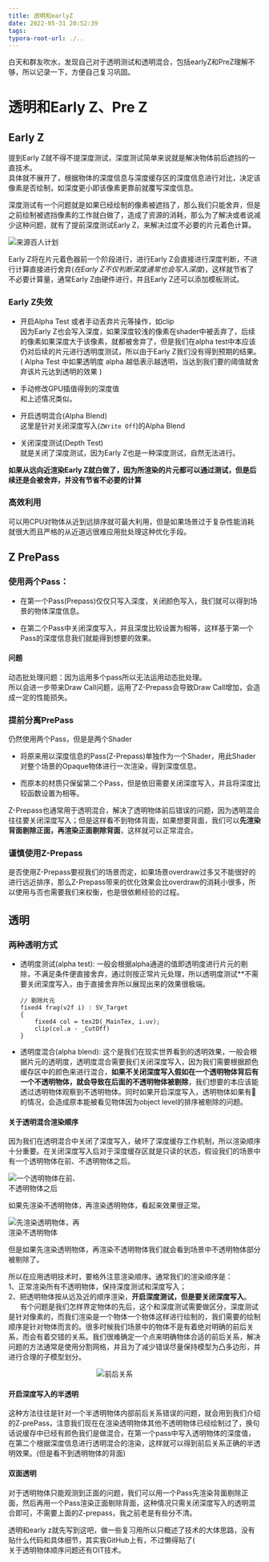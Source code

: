```yaml
---
title: 透明和earlyZ
date: 2022-05-31 20:52:39
tags: 
typora-root-url: ./..
---
```

  
白天和群友吹水，发现自己对于透明测试和透明混合，包括earlyZ和PreZ理解不够，所以记录一下，方便自己复习巩固。
  
<!--more-->
  
# 透明和Early Z、Pre Z
  
## Early Z
  
提到Early Z就不得不提深度测试，深度测试简单来说就是解决物体前后遮挡的一直技术。  
具体就不展开了，根据物体的深度信息与深度缓存区的深度信息进行对比，决定该像素是否绘制，如深度更小即该像素更靠前就覆写深度信息。
  
深度测试有一个问题就是如果已经绘制的像素被遮挡了，那么我们只能舍弃，但是之前绘制被遮挡像素的工作就白做了，造成了资源的消耗，那么为了解决或者说减少这种问题，就有了提前深度测试Early Z，来解决过度不必要的片元着色计算。
  
<img src="/imgs/透明和Early Z、Pre Z/渲染流程.png" alt="来源百人计划">
  
Early Z将在片元着色器前一个阶段进行，进行Early Z会直接进行深度判断，不进行计算直接进行舍弃(*在Early Z不仅判断深度通常也会写入深度*)，这样就节省了不必要计算量，通常Early Z由硬件进行，并且Early Z还可以添加模板测试。
  
### Early Z失效
  
* 开启Alpha Test 或者手动丢弃片元等操作，如clip  
  因为Early Z也会写入深度，如果深度较浅的像素在shader中被丢弃了，后续的像素如果深度大于该像素，就都被舍弃了，但是我们在alpha test中本应该仍对后续的片元进行透明度测试，所以由于Early Z我们没有得到预期的结果。( Alpha Test 中如果透明度 alpha 越低表示越透明，当达到我们要的阈值就舍弃该片元达到透明的效果 )
  
* 手动修改GPU插值得到的深度值  
  和上述情况类似。
  
* 开启透明混合(Alpha Blend)  
  这里是针对关闭深度写入(`ZWrite Off`)的Alpha Blend
  
* 关闭深度测试(Depth Test)  
  就是关闭了深度测试，因为Early Z也是一种深度测试，自然无法进行。
  
**如果从远向近渲染Early Z就白做了，因为所渲染的片元都可以通过测试，但是后续还是会被舍弃，并没有节省不必要的计算**
  
### 高效利用
  
可以用CPU对物体从近到远排序就可最大利用，但是如果场景过于复杂性能消耗就很大而且严格的从近道远很难应用批处理这种优化手段。
  
## Z PrePass
  
### 使用两个Pass：
  
* 在第一个Pass(Prepass)仅仅只写入深度，关闭颜色写入，我们就可以得到场景的物体深度信息。
  
* 在第二个Pass中关闭深度写入，并且深度比较设置为相等，这样基于第一个Pass的深度信息我们就能得到想要的效果。 
  
#### 问题
  
动态批处理问题：因为运用多个pass所以无法运用动态批处理。  
所以会进一步带来Draw Call问题，运用了Z-Prepass会导致Draw Call增加，会造成一定的性能损失。
  
### 提前分离PrePass
  
仍然使用两个Pass，但是是两个Shader
  
* 将原来用以深度信息的Pass(Z-Prepass)单独作为一个Shader，用此Shader对整个场景的Opaque物体进行一次渲染，得到深度信息。
  
* 而原本的材质只保留第二个Pass，但是依旧需要关闭深度写入，并且将深度比较函数设置为相等。
  
Z-Prepass也通常用于透明混合，解决了透明物体前后错误的问题，因为透明混合往往要关闭深度写入；但是这样看不到物体背面，如果想要背面，我们可以**先渲染背面剔除正面，再渲染正面剔除背面**，这样就可以正常混合。
  
### 谨慎使用Z-Prepass
  
是否使用Z-Prepass要视我们的场景而定，如果场景overdraw过多又不能很好的进行远近排序，那么Z-Prepass带来的优化效果会比overdraw的消耗小很多，所以使用与否也需要我们来权衡，也是很依赖经验的过程。
  
## 透明
  
### 两种透明方式
  
* 透明度测试(alpha test): 一般会根据alpha通道的值即透明度进行片元的剔除，不满足条件便直接舍弃，通过则按正常片元处理，所以透明度测试**不需要关闭深度写入，由于直接舍弃所以展现出来的效果很极端。
  
  ```  
  // 剔除片元  
  fixed4 frag(v2f i) : SV_Target  
  {  
      fixed4 col = tex2D(_MainTex, i.uv);  
      clip(col.a - _CutOff)  
  }  
  ```
  
* 透明度混合(alpha blend): 这个是我们在现实世界看到的透明效果，一般会根据片元的透明度，透明度混合需要我们关闭深度写入，因为我们需要根据颜色缓存区中的颜色来进行混合，**如果不关闭深度写入假如在一个透明物体背后有一个不透明物体，就会导致在后面的不透明物体被剔除**，我们想要的本应该能透过透明物体观察到不透明物体。同时如果开启深度写入，透明物体如果有🍌的情况，会造成原本能被看见物体因为object level的排序被剔除的问题。
  
#### 关于透明混合渲染顺序
  
因为我们在透明混合中关闭了深度写入，破坏了深度缓存工作机制，所以渲染顺序十分重要。在关闭深度写入后对于深度缓存区就是只读的状态，假设我们的场景中有一个透明物体在前、不透明物体之后。
  
<div style="margin:;width:30%"><img src="/imgs/透明和Early Z、Pre Z/BT.jpg" alt="一个透明物体在前、不透明物体之后"></div>
  
如果先渲染不透明物体，再渲染透明物体，看起来效果很正常。
  
<div style="margin:right;width:30%"><img src="/imgs/透明和Early Z、Pre Z/TB.jpg" alt="先渲染透明物体，再渲染不透明物体"></div>
  
但是如果先渲染透明物体，再渲染不透明物体我们就会看到场景中不透明物体部分被剔除了。
  
所以在应用透明技术时，要格外注意渲染顺序。通常我们的渲染顺序是：  
1、正常渲染所有不透明物体，保持深度测试和深度写入；  
2、把透明物体按从远及近的顺序渲染，**开启深度测试，但是要关闭深度写入**。  
      有个问题是我们怎样界定物体的先后，这个和深度测试需要做区分，深度测试是针对像素的，而我们渲染是一个物体一个物体这样进行绘制的，我们需要的绘制顺序是针对物体而言的。很多时候我们场景中的物体不是有着绝对明确的前后关系，而会有着交错的关系。我们很难确定一个点来明确物体合适的前后关系，解决问题的方法通常是使用分割网格，并且为了减少错误尽量保持模型为凸多边形，并进行合理的子模型划分。
  
<div style="margin:auto;width:30%"><img src="imgs/透明和Early Z、Pre Z/qh.jpg" alt="前后关系"></div>
  
#### 开启深度写入的半透明
  
这种方法往往是针对一个半透明物体内部前后关系错误的问题，就会用到我们介绍的Z-prePass，注意我们现在在渲染透明物体其他不透明物体已经绘制过了，换句话说缓存中已经有颜色我们是做混合，在第一个pass中写入透明物体的深度值，在第二个根据深度信息进行透明混合的渲染，这样就可以得到前后关系正确的半透明效果。(但是看不到透明物体的背面)
  
#### 双面透明
  
对于透明物体只能观测到正面的问题，我们可以用一个Pass先渲染背面剔除正面，然后再用一个Pass渲染正面剔除背面，这种情况只需关闭深度写入的透明混合即可，不需要上面的Z-prepass，我之前老是有些分不清。
  
透明和early z就先写到这吧，做一些复习用所以只概述了技术的大体思路，没有贴什么代码和具体细节，其实我GitHub上有，不过懒得贴了(  
关于透明物体顺序问题还有OIT技术。  